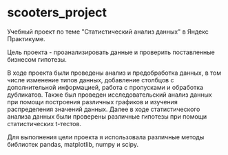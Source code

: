 # scooters_project
Учебный проект по теме "Статистический анализ данных" в Яндекс Практикуме.

Цель проекта - проанализировать данные и проверить поставленные бизнесом гипотезы.

В ходе проекта были проведены анализ и предобработка данных, в том числе изменение типов данных, добавление столбцов с дополнительной информацией, работа с пропусками и обработка дубликатов. Также был проведен исследовательский анализ данных при помощи построения различных графиков и изучения распределения значений данных. Далее в ходе статистического анализа данных были проверены различные гипотезы при помощи статистических t-тестов.

Для выполнения цели проекта я использовала различные методы библиотек pandas, matplotlib, numpy и scipy.
